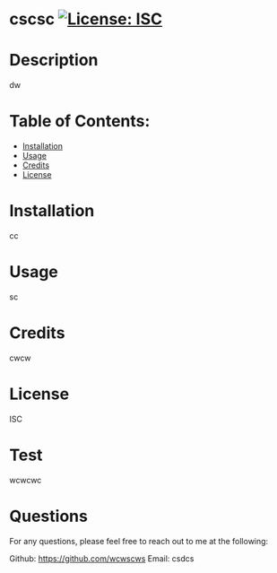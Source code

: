 
# cscsc [![License: ISC](https://img.shields.io/badge/License-ISC-blue.svg)](https://opensource.org/licenses/ISC)
# Description 
 dw
# Table of Contents:
* [Installation](#installation)
* [Usage](#usage)
* [Credits](#credits)
* [License](#license)

# Installation 
 cc

# Usage
 sc

# Credits
cwcw

# License
ISC

# Test
wcwcwc

# Questions
For any questions, please feel free to reach out to me at the following:

Github: https://github.com/wcwscws
Email: csdcs

    
